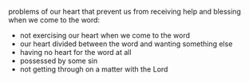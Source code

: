 problems of our heart that prevent us from receiving help and blessing when we come to the word:
- not exercising our heart when we come to the word
- our heart divided between the word and wanting something else
- having no heart for the word at all
- possessed by some sin
- not getting through on a matter with the Lord

